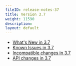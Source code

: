 ```yaml
---
fileID: release-notes-37
title: Version 3.7
weight: 11590
description: 
layout: default
---
```

- [What's New in 3.7](release-notes-new-features37)
- [Known Issues in 3.7](release-notes-known-issues37)
- [Incompatible changes in 3.7](release-notes-upgrading-changes37)
- [API changes in 3.7](release-notes-api-changes37)
